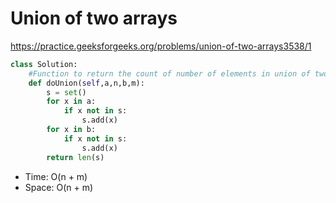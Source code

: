 # Union of two arrays

https://practice.geeksforgeeks.org/problems/union-of-two-arrays3538/1

```python
class Solution:    
    #Function to return the count of number of elements in union of two arrays.
    def doUnion(self,a,n,b,m):
        s = set()
        for x in a:
            if x not in s:
                s.add(x)
        for x in b:
            if x not in s:
                s.add(x)
        return len(s)
```
* Time: O(n + m)
* Space: O(n + m)
